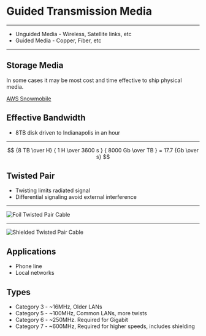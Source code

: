 Guided Transmission Media
=========================

---

- Unguided Media - Wireless, Satellite links, etc
- Guided Media - Copper, Fiber, etc

---

Storage Media
-------------

In some cases it may be most cost and time effective to ship physical media.

[AWS Snowmobile](https://aws.amazon.com/snowmobile/)

Effective Bandwidth
-------------------

- 8TB disk driven to Indianapolis in an hour

---

$$ {8 TB \over H} { 1 H \over 3600 s } { 8000 Gb \over TB } = 17.7  {Gb \over s} $$

Twisted Pair
------------

- Twisting limits radiated signal
- Differential signaling avoid external interference

---

![Foil Twisted Pair Cable](https://upload.wikimedia.org/wikipedia/commons/2/21/FTP_cable3.jpg)

---

![Shielded Twisted Pair Cable](https://upload.wikimedia.org/wikipedia/commons/e/ee/S-FTP_CAT_7.jpg)

Applications
------------

- Phone line
- Local networks

Types
-----

- Category 3 - ~16MHz, Older LANs
- Category 5 - ~100MHz, Common LANs, more twists
- Category 6 - ~250MHz. Required for Gigabit
- Category 7 - ~600MHz, Required for higher speeds, includes shielding
